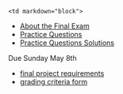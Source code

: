 	<td markdown="block">

* [About the Final Exam](slides/28/exams.html)
* [Practice Questions](resources/handouts/final/final_exam_practice.pdf)
* [Practice Questions Solutions](resources/handouts/final/final_exam_practice_solutions.pdf)
</td>
	<td markdown="block">
<!--
* Chapter 
* Chapter 
-->
</td>
	<td markdown="block">

Due Sunday May 8th

* [final project requirements](http://foureyes.github.io/csci-ua.0480-spring2016-010/final-project.html)
* [grading criteria form](https://docs.google.com/a/nyu.edu/forms/d/1uOc7g28_3QrB6WoKBwVxo7pHKDos6OcUrJORWlYskCw/viewform)
</td>
